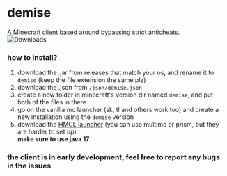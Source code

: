 # demise
A Minecraft client based around bypassing strict anticheats.
<br> <img src="https://img.shields.io/github/downloads/larryngton2/demise/total?label=Github%20Downloads" alt="Downloads">

### how to install?
1) download the .jar from releases that match your os, and rename it to `demise` (keep the file extension the same plz)
2) download the .json from `/json/demise.json`
3) create a new folder in minecraft's version dir named `demise`, and put both of the files in there
4) go on the vanilla mc launcher (sk, tl and others work too) and create a new installation using the `demise` version
5) download the [HMCL launcher](https://github.com/HMCL-dev/HMCL) (you can use multimc or prism, but they are harder to set up)
   <br> <b> make sure to use java 17 </b>

### the client is in early development, feel free to report any bugs in the issues
